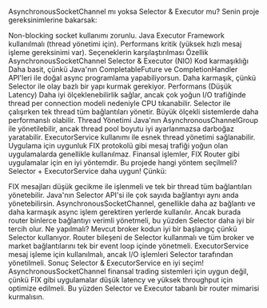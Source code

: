 AsynchronousSocketChannel mı yoksa Selector & Executor mu?
Senin proje gereksinimlerine bakarsak:

Non-blocking socket kullanımı zorunlu.
Java Executor Framework kullanılmalı (thread yönetimi için).
Performans kritik (yüksek hızlı mesaj işleme gereksinimi var).
Seçeneklerin karşılaştırılması
Özellik	AsynchronousSocketChannel	Selector & Executor (NIO)
Kod karmaşıklığı	Daha basit, çünkü Java'nın CompletableFuture ve CompletionHandler API'leri ile doğal async programlama yapabiliyorsun.	Daha karmaşık, çünkü Selector ile olay bazlı bir yapı kurmak gerekiyor.
Performans (Düşük Latency)	Daha iyi ölçeklenebilirlik sağlar, ancak çok yoğun I/O trafiğinde thread per connection modeli nedeniyle CPU tıkanabilir.	Selector ile çalışırken tek thread tüm bağlantıları yönetir. Büyük ölçekli sistemlerde daha performanslı olabilir.
Thread Yönetimi	Java'nın AsynchronousChannelGroup ile yönetilebilir, ancak thread pool boyutu iyi ayarlanmazsa darboğaz yaratabilir.	ExecutorService kullanımı ile esnek thread yönetimi sağlanabilir.
Uygulama için uygunluk	FIX protokolü gibi mesaj trafiği yoğun olan uygulamalarda genellikle kullanılmaz.	Finansal işlemler, FIX Router gibi uygulamalar için en iyi yöntemdir.
Bu projede hangi yöntem seçilmeli?
Selector + ExecutorService daha uygun! Çünkü:

FIX mesajları düşük gecikme ile işlenmeli ve tek bir thread tüm bağlantıları yönetebilir.
Java'nın Selector API'si ile çok sayıda bağlantıyı aynı anda yönetebilirsin.
AsynchronousSocketChannel, genellikle daha az bağlantı ve daha karmaşık async işlem gerektiren yerlerde kullanılır. Ancak burada router binlerce bağlantıyı verimli yönetmeli, bu yüzden Selector daha iyi bir tercih olur.
Ne yapılmalı?
Mevcut broker kodun iyi bir başlangıç çünkü Selector kullanıyor.
Router bileşeni de Selector kullanmalı ve tüm broker ve market bağlantılarını tek bir event loop içinde yönetmeli.
ExecutorService mesaj işleme için kullanılmalı, ancak I/O işlemleri Selector tarafından yönetilmeli.
Sonuç
Selector & ExecutorService en iyi seçim!
AsynchronousSocketChannel finansal trading sistemleri için uygun değil, çünkü FIX gibi uygulamalar düşük latency ve yüksek throughput için optimize edilmeli.
Bu yüzden Selector ve Executor tabanlı bir router mimarisi kurmalısın.
